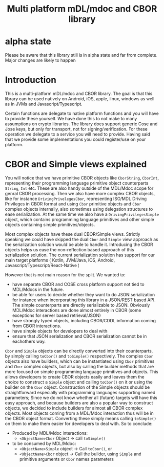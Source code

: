 <!--suppress HtmlDeprecatedAttribute -->
<h1 align="center">
  <br>
  <br>Multi platform mDL/mdoc and CBOR library
  <br>
</h1>

# alpha state

Please be aware that this library still is in alpha state and far from complete. Major changes are likely to happen

# Introduction

This is a multi-platform mDL/mdoc and CBOR library. The goal is that this library can be used natively on Android, iOS,
apple, linux, windows as well as in JVMs and Javascript/Typescript.

Certain functions are delegate to native platform functions and you will have to provide these yourself. We have done
this to not make to many assumptions on crypto libraries. The library does support generic Cose and Jose keys, but only
for transport, not for signing/verification. For these operation we delegate to a service you will need to provide.
Having said that we provide some implementations you could register/use on your platform.

# CBOR and Simple views explained

You will notice that we have primitive CBOR objects like `CborString`, `CborInt`, representing their programming
language
primitive object counterparts `String`, `Int` etc. These are also handy outside of the MDL/Mdoc scope for genral CBOR
processing. Then we also have more complex CBOR objects, like for
instance `DrivingPrivelegesCbor`, representing ISO/MDL Driving Privileges in CBOR format and using `Cbor` primitive
objects and
`Cbor` complex objects internally, also sometimes using delegation structures to ease serialization. At the same time we
also have
a `DrivingPrivilegesSimple` object, which contains programming language
primitives and other simple objects containing simple primitives/objects.

Most complex objects have these dual CBOR/Simple views. Strictly speaking we could have skipped the
dual `Cbor` and `Simple` view approach as the serialization solution would be able to handle it. Introducing the CBOR
objects
helps us ease the non-reflection based approach of this serialization solution.
The current serialization solution has support for our
main target platforms (
Kotlin, JVM/Java, iOS, Android, Javascript/Typescript/React-Native )

However that is not main reason for the split. We wanted to:

- have separate CBOR and COSE cross platform support not tied to MDL/Mdocs in the future.
- be able for users to decide whether they want to do JSON serialization for instance when incorporating this
  library in a JSON/REST based API. The simple counterparts are directly serializable to JSON. Obviously MDL/Mdoc
  interactions are done almost entirely in CBOR (some exceptions for server based retrieval/JSON)
- have strongly typed objects, including CBOR/CDDL information coming from CBOR interactions.
- have simple objects for developers to deal with
- ensure that JSON serialization and CBOR serialization cannot be in eachothers way.

`Cbor` and `Simple` objects can be directly converted into their counterparts, by simply calling `toCbor()`
and `toSimple()` respectively. The complex `Cbor` objects also have builders, which can be instantiated using `Cbor`
primitives
and `Cbor` complex objects, but also by calling the builder methods that are more focused on simple programming language
primitives and
objects. This allows developers to create CBOR objects easily and leaves them the choice to construct a `Simple`
object and calling `toCbor()` on it or using the builder on the `Cbor` object.
Construction of the Simple objects should be straightforward especially with programming languages supporting named
parameters; Since we do not know whether all (future) targets will have this easy approach, and because builders are
also a popular way to construct objects, we decided to include builders for almost all CBOR complex objects.
Most objects coming from a MDL/Mdoc interaction thus will be in the CBOR object format. Converting these simply means
calling `toSimple()` on them to make them easier for developers to deal with. So to conclude:

- Produced by MDL/Mdoc interactions:
    - `<ObjectName>Cbor` Object -> call `toSimple()`
- to be consumed by MDL/Mdoc:
    - `<ObjectName>Simple` object -> Call `toCbor()`, or
    - `<ObjectName>Cbor` object -> Call the builder, using `Simple` and primitive arguments or `Cbor` names parameters
